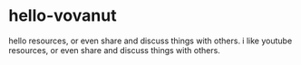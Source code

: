 # hello-vovanut
hello  resources, or even share and discuss things with others.
i like youtube
 resources, or even share and discuss things with others.
